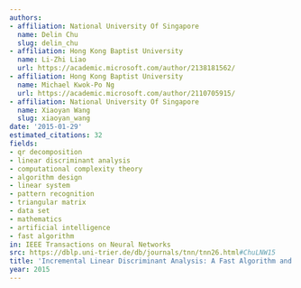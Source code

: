 ```yaml
---
authors:
- affiliation: National University Of Singapore
  name: Delin Chu
  slug: delin_chu
- affiliation: Hong Kong Baptist University
  name: Li-Zhi Liao
  url: https://academic.microsoft.com/author/2138181562/
- affiliation: Hong Kong Baptist University
  name: Michael Kwok-Po Ng
  url: https://academic.microsoft.com/author/2110705915/
- affiliation: National University Of Singapore
  name: Xiaoyan Wang
  slug: xiaoyan_wang
date: '2015-01-29'
estimated_citations: 32
fields:
- qr decomposition
- linear discriminant analysis
- computational complexity theory
- algorithm design
- linear system
- pattern recognition
- triangular matrix
- data set
- mathematics
- artificial intelligence
- fast algorithm
in: IEEE Transactions on Neural Networks
src: https://dblp.uni-trier.de/db/journals/tnn/tnn26.html#ChuLNW15
title: 'Incremental Linear Discriminant Analysis: A Fast Algorithm and Comparisons'
year: 2015
---
```

